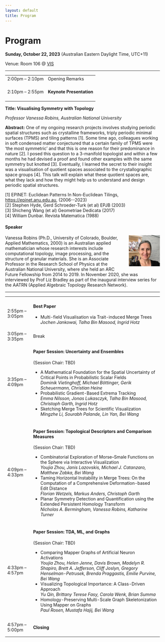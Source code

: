 ```yaml
---
layout: default
title: Program
---
```


# Program

**Sunday, October 22, 2023**
(Australian Eastern Daylight Time, UTC+11)

Venue: Room 106 @ [VIS](https://ieeevis.org/year/2023/welcome)


---

<table class="program">
  <tr>
    <td>2:00pm &ndash; 2:10pm</td>
    <td>
      Opening Remarks<br/>
    </td>
  </tr>
  <tr>
    <td>2:10pm &ndash; 2:55pm</td>
    <td>
      <h4>Keynote Presentation
      </h4>
    </td>
  </tr>
</table>

**Title: Visualising Symmetry with Topology**

_Professor Vanessa Robins, Australian National University_

<b>Abstract:</b> One of my ongoing research projects involves studying periodic spatial structures such as crystalline frameworks, triply periodic minimal surfaces (TPMS) and tiling patterns [1]. Some time ago, colleagues working in soft condensed matter conjectured that a certain family of TPMS were ‘the most symmetric’ and that this is one reason for their predominance in nature [2].  I posed this question to a 3-manifold topologist and within a few months he had devised a proof and found other examples with the same symmetry but knotted [3]. Eventually, I learned the secret to their insight was a visualisation of quotient spaces associated to the crystallographic space groups [4]. This talk will explain what these quotient spaces are, what they lack and how they might help us to understand and design periodic spatial structures. 

<p>[1] EPINET: Euclidean Patterns In Non-Euclidean Tilings, <a href="https://epinet.anu.edu.au">https://epinet.anu.edu.au</a>, (2006--2023)<br />
[2] Stephen Hyde, Gerd Schroeder-Turk (et al) EPJB (2003) <br />
[3] Shicheng Wang (et al) Geometriae Dedicata (2017)<br />
[4] William Dunbar. Revista Matematica (1988) </p>

#### Speaker

<img style="padding: 0; margin: 0 0 1em 1em; float: right; width: 20%" src="assets/Vanessa.jpg" />
Vanessa Robins (Ph.D., University of Colorado, Boulder, Applied Mathematics, 2000) is an Australian applied mathematician whose research interests include computational topology, image processing, and the structure of granular materials. She is an Associate Professor in the Research School of Physics at the Australian National University, where she held an ARC Future Fellowship from 2014 to 2019. In November 2020, she was interviewed by Prof Liz Bradley as part of the inaugural interview series for the AATRN (Applied Algebraic Topology Research Network).
<br>

---

<table class="program">
  <tr>
    <td>2:55pm &ndash; 3:05pm</td>
    <td>
      <h4>Best Paper</h4>
      <ul>
        <li>
           Multi-field Visualisation via Trait-induced Merge Trees
           <br><i>Jochen Jankowai, Talha Bin Masood, Ingrid Hotz</i> 
           <br/>
        </li>
      </ul>
    </td>
  </tr>

  <tr>
    <td>3:05pm &ndash; 3:35pm</td>
    <td>Break</td>
  </tr>

  <tr>
    <td>3:35pm &ndash; 4:09pm</td>
    <td>
      <h4>Paper Session: Uncertainty and Ensembles</h4>
      (Session Chair: TBD)
      <ul>
        <li>
           A Mathematical Foundation for the Spatial Uncertainty of Critical Points in Probabilistic Scalar Fields
           <br><i>Dominik Vietinghoff, Michael Böttinger, Gerik Scheuermann, Christian Heine</i>
           <br/>
        </li>
        <li>
           Probabilistic Gradient-Based Extrema Tracking
           <br><i>Emma Nilsson, Jonas Lukasczyk, Talha Bin Masood, Christoph Garth, Ingrid Hotz</i>
           <br/>
        </li>
        <li>
           Sketching Merge Trees for Scientific Visualization
           <br><i>Mingzhe Li, Sourabh Palande, Lin Yan, Bei Wang</i>
           <br/>
        </li>
      </ul>
    </td>
  </tr>  

  <tr>
    <td>4:09pm &ndash; 4:33pm</td>
    <td>
      <h4>Paper Session: Topological Descriptors and Comparison Measures</h4>
      (Session Chair: TBD)
      <ul>
        <li>
            Combinatorial Exploration of Morse–Smale Functions on the Sphere via Interactive Visualization
           <br><i>Youjia Zhou, Janis Lazovskis, Michael J. Catanzaro, Matthew Zabka, Bei Wang</i>
           <br/>
        </li>
        <li>
           Taming Horizontal Instability in Merge Trees: On the Computation of a Comprehensive Deformation-based Edit Distance
           <br><i>Florian Wetzels, Markus Anders, Christoph Garth</i> 
           <br/>
        </li>
        <li>
            Planar Symmetry Detection and Quantification using the Extended Persistent Homology Transform
           <br><i>Nicholas A. Bermingham, Vanessa Robins, Katharine Turner</i> 
           <br/>
        </li>
      </ul>
    </td>
  </tr>  

  <tr>
    <td>4:33pm &ndash; 4:57pm</td>
    <td>
      <h4>Paper Session: TDA, ML, and Graphs</h4>
      (Session Chair: TBD)
      <ul>
        <li>
            Comparing Mapper Graphs of Artificial Neuron Activations
           <br><i>Youjia Zhou, Helen Jenne, Davis Brown, Madelyn R. Shapiro, Brett A. Jefferson, Cliff Joslyn, Gregory Henselman-Petrusek, Brenda Praggastis, Emilie Purvine, Bei Wang</i>
           <br/>
        </li>
        <li>
           Visualizing Topological Importance: A Class-Driven Approach
           <br><i>Yu Qin, Brittany Terese Fasy, Carola Wenk, Brian Summa</i> 
           <br/>
        </li>
        <li>
            Homology-Preserving Multi-Scale Graph Skeletonization Using Mapper on Graphs
           <br><i>Paul Rosen, Mustafa Hajij, Bei Wang</i> 
           <br/>
        </li>
      </ul>
    </td>
  </tr>  

  <tr>
    <td>4:57pm &ndash; 5:00pm</td>
    <td>
      <h4>Closing</h4>
<!--       (Session Chair: TDA) -->
    </td>
  </tr> 

